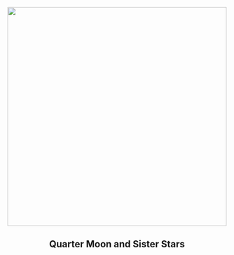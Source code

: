 
<p align="center"><img src="https://apod.nasa.gov/apod/image/2409/MoonPleiades_Dyer_960.jpg" width="500" height="500"></p>
<h2 align="center"> Quarter Moon and Sister Stars </h2>

